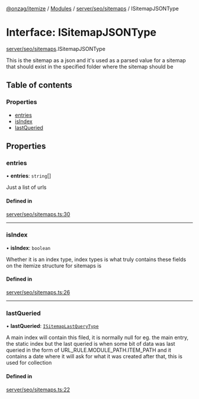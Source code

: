 [@onzag/itemize](../README.md) / [Modules](../modules.md) / [server/seo/sitemaps](../modules/server_seo_sitemaps.md) / ISitemapJSONType

# Interface: ISitemapJSONType

[server/seo/sitemaps](../modules/server_seo_sitemaps.md).ISitemapJSONType

This is the sitemap as a json and it's used as a parsed
value for a sitemap that should exist in the specified folder
where the sitemap should be

## Table of contents

### Properties

- [entries](server_seo_sitemaps.ISitemapJSONType.md#entries)
- [isIndex](server_seo_sitemaps.ISitemapJSONType.md#isindex)
- [lastQueried](server_seo_sitemaps.ISitemapJSONType.md#lastqueried)

## Properties

### entries

• **entries**: `string`[]

Just a list of urls

#### Defined in

[server/seo/sitemaps.ts:30](https://github.com/onzag/itemize/blob/f2db74a5/server/seo/sitemaps.ts#L30)

___

### isIndex

• **isIndex**: `boolean`

Whether it is an index type, index types is what truly contains these fields on the itemize structure for sitemaps is

#### Defined in

[server/seo/sitemaps.ts:26](https://github.com/onzag/itemize/blob/f2db74a5/server/seo/sitemaps.ts#L26)

___

### lastQueried

• **lastQueried**: [`ISitemapLastQueryType`](server_seo_sitemaps.ISitemapLastQueryType.md)

A main index will contain this filed, it is normally null for eg. the main entry, the static
index but the last queried is when some bit of data was last queried in the form of URL_RULE.MODULE_PATH.ITEM_PATH
and it contains a date where it will ask for what it was created after that, this is used for collection

#### Defined in

[server/seo/sitemaps.ts:22](https://github.com/onzag/itemize/blob/f2db74a5/server/seo/sitemaps.ts#L22)
